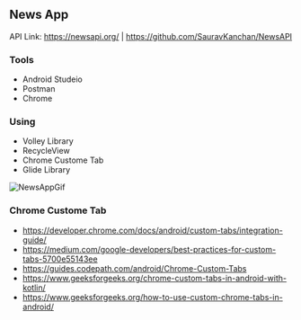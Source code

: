 ## News App

API Link: https://newsapi.org/ | https://github.com/SauravKanchan/NewsAPI

### Tools 

- Android Studeio
- Postman 
- Chrome

### Using

- Volley Library
- RecycleView
- Chrome Custome Tab
- Glide Library

![NewsAppGif](https://user-images.githubusercontent.com/59710234/215332846-69bd0c41-1c13-4287-9f4f-861113d09b90.gif)

### Chrome Custome Tab

- https://developer.chrome.com/docs/android/custom-tabs/integration-guide/ 
- https://medium.com/google-developers/best-practices-for-custom-tabs-5700e55143ee
- https://guides.codepath.com/android/Chrome-Custom-Tabs 
- https://www.geeksforgeeks.org/chrome-custom-tabs-in-android-with-kotlin/
- https://www.geeksforgeeks.org/how-to-use-custom-chrome-tabs-in-android/

